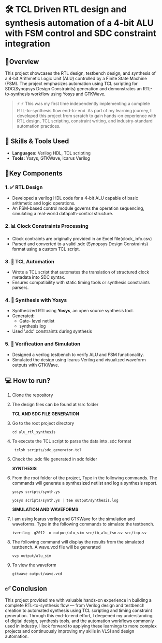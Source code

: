 # 🛠️ TCL Driven RTL design and synthesis automation of a 4-bit ALU with FSM control and SDC constraint integration

## 📘Overview
This project showcases the RTL design, testbench design, and synthesis of a 4-bit Arithmetic Logic Unit (ALU) controlled by a Finite State Machine (FSM). The project emphasizes automation using TCL scripting for SDC(Synopsys Design Constraints) generation and demonstrates an RTL-to-synthesis workflow using Yosys and GTKWave. 

> ⚡ ⚡ This was my first time independently implementing a complete RTL-to-synthesis flow end-to-end. As part of my learning journey, I developed this project from scratch to gain hands-on experience with RTL design, TCL scripting, constraint writing, and industry-standard automation practices.

## 🧠 Skills & Tools Used
- **Languages:** Verilog HDL, TCL scripting
- **Tools:** Yosys, GTKWave, Icarus Verilog

## 🧩Key Components
### 1. ✅ RTL Design
- Developed a verilog HDL code for a 4-bit ALU capable of basic arithmetic and logic operations.
- An FSM-based control module governs the operation sequencing, simulating a real-world datapath-control structure.

### 2. 📊 Clock Constraints Processing
- Clock contraints are originally provided in an Excel file(clock_info.csv)
- Parsed and converted to a valid .sdc (Synopsys Design Constraints) format using a custom TCL script.

### 3. 🧪 TCL Automation
- Wrote a TCL script that automates the translation of structured clock metadata into SDC syntax.
- Ensures compatibility with static timing tools or synthesis constraints parsers.

### 4. 🔧 Synthesis with Yosys
- Synthesized RTl using **Yosys**, an open source synthesis tool.
- Generated:
    - Gate- level netlist
    - synthesis log
- Used '.sdc' constraints during synthesis

### 5. 🧼 Verification and Simulation
- Designed a verilog testbench to verify ALU and FSM functionality.
- Simulated the design using Icarus Verilog and visualized waveform outputs with GTKWave.

## 💻 How to run?

1. Clone the repository
2. The design files can be found at /src folder
   
   **TCL AND SDC FILE GENERATION**

3. Go to the root project directory
   
   ``` cd alu_rtl_synthesis ```

4. To execute the TCL script to parse the data into .sdc format
   
   ``` tclsh scripts/sdc_generator.tcl```

5. Check the .sdc file generated in sdc folder

   **SYNTHESIS**

6. From the root folder of the project, Type in the following commands. The commands will generate a   synthesized netlist and log a synthesis report. 

   ``` yosys scripts/synth.ys ```
   
   ``` yosys scripts/synth.ys | tee output/synthesis.log ```

   **SIMULATION AND WAVEFORMS**

7. I am using Icarus verilog and GTKWave for the simulation and waveforms. Type in the following commands to simulate the testbench.

   ``` iverilog -g2012 -o output/alu_sim src/tb_alu_fsm.sv src/top.sv ```

8. The following command will display the results from the simulated testbench. A wave.vcd file will be generated
   
   ``` vvp output/alu_sim ```

9. To view the waveform

   ``` gtkwave output/wave.vcd ```

## ✅ Conclusion
This project provided me with valuable hands-on experience in building a complete RTL-to-synthesis flow — from Verilog design and testbench creation to automated synthesis using TCL scripting and timing constraint generation. Through this end-to-end effort, I deepened my understanding of digital design, synthesis tools, and the automation workflows commonly used in industry. I look forward to applying these learnings to more complex projects and continuously improving my skills in VLSI and design automation.
